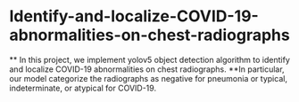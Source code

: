# Identify-and-localize-COVID-19-abnormalities-on-chest-radiographs
**  In this project, we implement yolov5 object detection algorithm to identify and localize COVID-19 abnormalities on chest radiographs. 
**In particular, our model categorize the radiographs as negative for pneumonia or typical, indeterminate, or atypical for COVID-19.
